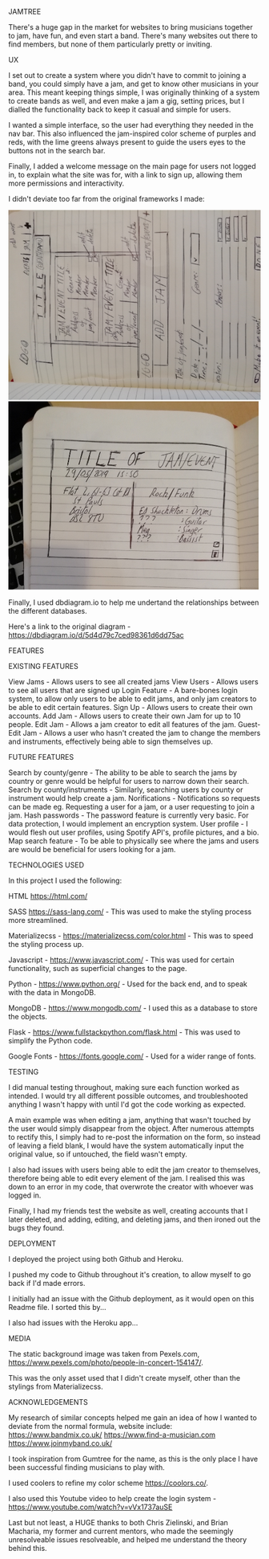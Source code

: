 JAMTREE

There's a huge gap in the market for websites to bring musicians together to jam, have fun, and even start a band.
There's many websites out there to find members, but none of them particularly pretty or inviting.

UX

I set out to create a system where you didn't have to commit to joining a band, you could simply have a jam, and get to know other
musicians in your area. This meant keeping things simple, I was originally thinking of a system to create bands as well,
and even make a jam a gig, setting prices, but I dialled the functionality back to keep it casual and simple for users.

I wanted a simple interface, so the user had everything they needed in the nav bar. This also influenced the
jam-inspired color scheme of purples and reds, with the lime greens always present to guide the users eyes to the
buttons not in the search bar.

Finally, I added a welcome message on the main page for users not logged in, to explain what the site was for, 
with a link to sign up, allowing them more permissions and interactivity.

I didn't deviate too far from the original frameworks I made:

![alt text](/static/images/IMG_20190531_122737.jpg)
![alt text](/static/images/IMG_20190531_122747.jpg)

Finally, I used dbdiagram.io to help me undertand the relationships between the different databases.

Here's a link to the original diagram - https://dbdiagram.io/d/5d4d79c7ced98361d6dd75ac

FEATURES

EXISTING FEATURES

View Jams - Allows users to see all created jams
View Users - Allows users to see all users that are signed up
Login Feature - A bare-bones login system, to allow only users to be able to edit jams, and only jam creators to be able to edit
certain features.
Sign Up - Allows users to create their own accounts.
Add Jam - Allows users to create their own Jam for up to 10 people.
Edit Jam - Allows a jam creator to edit all features of the jam.
Guest-Edit Jam - Allows a user who hasn't created the jam to change the members and instruments,
effectively being able to sign themselves up.

FUTURE FEATURES

Search by county/genre - The ability to be able to search the jams by country or genre would be helpful for users to
narrow down their search.
Search by county/instruments - Similarly, searching users by county or instrument would help create a jam.
Norifications - Notifications so requests can be made eg. Requesting a user for a jam, or a user requesting to join a jam.
Hash passwords - The password feature is currently very basic. For data protection, I would implement an encryption system.
User profile - I would flesh out user profiles, using Spotify API's, profile pictures, and a bio.
Map search feature - To be able to physically see where the jams and users are would be beneficial for users looking for a jam.

TECHNOLOGIES USED

In this project I used the following:

HTML https://html.com/

SASS https://sass-lang.com/ - This was used to make the styling process more streamlined.

Materializecss - https://materializecss.com/color.html - This was to speed the styling process up.

Javascript - https://www.javascript.com/ - This was used for certain functionality, such as superficial changes to the page.

Python - https://www.python.org/ - Used for the back end, and to speak with the data in MongoDB.

MongoDB - https://www.mongodb.com/ - I used this as a database to store the objects.

Flask - https://www.fullstackpython.com/flask.html - This was used to simplify the Python code.

Google Fonts - https://fonts.google.com/ - Used for a wider range of fonts.

TESTING

I did manual testing throughout, making sure each function worked as intended. I would try all different possible outcomes, and
troubleshooted anything I wasn't happy with until I'd got the code working as expected.

A main example was when editing a jam, anything that wasn't touched by the user would simply disappear from the object. After
numerous attempts to rectify this, I simply had to re-post the information on the form, so instead of leaving a field blank,
I would have the system automatically input the original value, so if untouched, the field wasn't empty.

I also had issues with users being able to edit the jam creator to themselves, therefore being able to edit every element of 
the jam. I realised this was down to an error in my code, that overwrote the creator with whoever was logged in.

Finally, I had my friends test the website as well, creating accounts that I later deleted, and adding, editing, and deleting jams,
and then ironed out the bugs they found.

DEPLOYMENT

I deployed the project using both Github and Heroku.

I pushed my code to Github throughout it's creation, to allow myself to go back if I'd made errors.

I initially had an issue with the Github deployment, as it would open on this Readme file. I sorted this by...

I also had issues with the Heroku app...

MEDIA

The static background image was taken from Pexels.com, https://www.pexels.com/photo/people-in-concert-154147/.

This was the only asset used that I didn't create myself, other than the stylings from Materializecss.

ACKNOWLEDGEMENTS

My research of similar concepts helped me gain an idea of how I wanted to deviate from the normal formula, website include:
https://www.bandmix.co.uk/
https://www.find-a-musician.com
https://www.joinmyband.co.uk/

I took inspiration from Gumtree for the name, as this is the only place I have been successful finding musicians to play with.

I used coolers to refine my color scheme https://coolors.co/.

I also used this Youtube video to help create the login system - https://www.youtube.com/watch?v=vVx1737auSE

Last but not least, a HUGE thanks to both Chris Zielinski, and Brian Macharia, my former and current mentors, who made the 
seemingly unresolveable issues resolveable, and helped me understand the theory behind this.